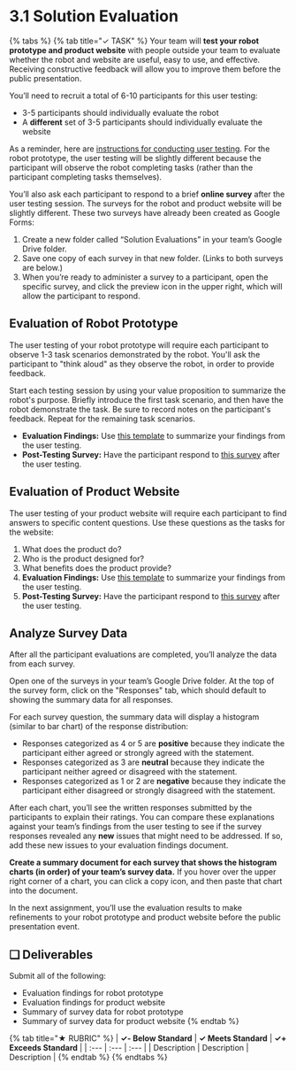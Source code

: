 # 3.1 Solution Evaluation

{% tabs %}
{% tab title="✓ TASK" %}
Your team will **test your robot prototype and product website** with people outside your team to evaluate whether the robot and website are useful, easy to use, and effective. Receiving constructive feedback will allow you to improve them before the public presentation.

You’ll need to recruit a total of 6-10 participants for this user testing:

* 3-5 participants should individually evaluate the robot
* A **different** set of 3-5 participants should individually evaluate the website

As a reminder, here are [instructions for conducting user testing](https://docs.idew.org/principles-and-practices/practices/design-practices/user-testing). For the robot prototype, the user testing will be slightly different because the participant will observe the robot completing tasks \(rather than the participant completing tasks themselves\).

You’ll also ask each participant to respond to a brief **online survey** after the user testing session. The surveys for the robot and product website will be slightly different. These two surveys have already been created as Google Forms:

1. Create a new folder called “Solution Evaluations” in your team’s Google Drive folder.
2. Save one copy of each survey in that new folder. \(Links to both surveys are below.\)
3. When you’re ready to administer a survey to a participant, open the specific survey, and click the preview icon in the upper right, which will allow the participant to respond.

## Evaluation of Robot Prototype

The user testing of your robot prototype will require each participant to observe 1-3 task scenarios demonstrated by the robot. You'll ask the participant to "think aloud" as they observe the robot, in order to provide feedback.

Start each testing session by using your value proposition to summarize the robot's purpose. Briefly introduce the first task scenario, and then have the robot demonstrate the task. Be sure to record notes on the participant's feedback. Repeat for the remaining task scenarios.

* **Evaluation Findings:** Use [this template](https://drive.google.com/open?id=1lQUSyjqKTbo1Pth34okLd43AZw2O_zkC7zYE1grwHv0) to summarize your findings from the user testing.
* **Post-Testing Survey:** Have the participant respond to [this survey](https://drive.google.com/open?id=1ZCQXQI1aIPoFtIB9QovvDTjK_f2cytyCK54Ztil_-6o) after the user testing.

## Evaluation of Product Website

The user testing of your product website will require each participant to find answers to specific content questions. Use these questions as the tasks for the website:

1. What does the product do?
2. Who is the product designed for?
3. What benefits does the product provide?
4. **Evaluation Findings:** Use [this template](https://drive.google.com/open?id=1lQUSyjqKTbo1Pth34okLd43AZw2O_zkC7zYE1grwHv0) to summarize your findings from the user testing.
5. **Post-Testing Survey:** Have the participant respond to [this survey](https://drive.google.com/open?id=1_4bNXeaLVzKmuKQevSshFH4cCMSQn1jgKFQYdaw_cBs) after the user testing.

## Analyze Survey Data

After all the participant evaluations are completed, you’ll analyze the data from each survey.

Open one of the surveys in your team’s Google Drive folder. At the top of the survey form, click on the "Responses" tab, which should default to showing the summary data for all responses.

For each survey question, the summary data will display a histogram \(similar to bar chart\) of the response distribution:

* Responses categorized as 4 or 5 are **positive** because they indicate the participant either agreed or strongly agreed with the statement.
* Responses categorized as 3 are **neutral** because they indicate the participant neither agreed or disagreed with the statement.
* Responses categorized as 1 or 2 are **negative** because they indicate the participant either disagreed or strongly disagreed with the statement.

After each chart, you’ll see the written responses submitted by the participants to explain their ratings. You can compare these explanations against your team’s findings from the user testing to see if the survey responses revealed any **new** issues that might need to be addressed. If so, add these new issues to your evaluation findings document.

**Create a summary document for each survey that shows the histogram charts \(in order\) of your team’s survey data.** If you hover over the upper right corner of a chart, you can click a copy icon, and then paste that chart into the document.

In the next assignment, you’ll use the evaluation results to make refinements to your robot prototype and product website before the public presentation event.

## **❏ Deliverables**

Submit all of the following:

* Evaluation findings for robot prototype
* Evaluation findings for product website
* Summary of survey data for robot prototype
* Summary of survey data for product website
{% endtab %}

{% tab title="★ RUBRIC" %}
| **✓- Below Standard** | **✓ Meets Standard** | **✓+ Exceeds Standard** |
| :--- | :--- | :--- |
| Description | Description | Description |
{% endtab %}
{% endtabs %}

